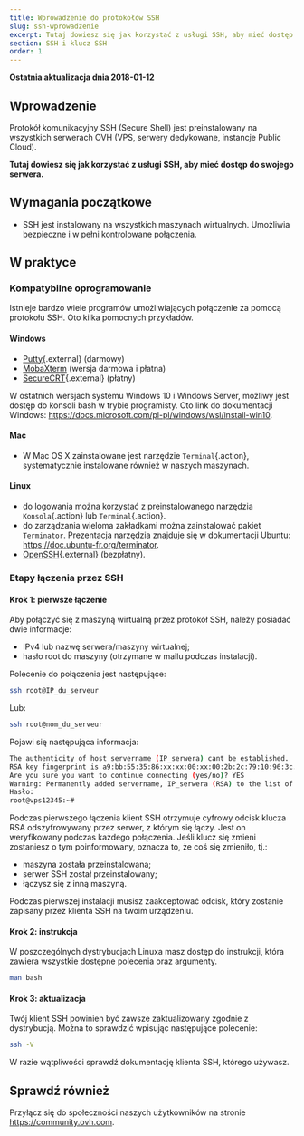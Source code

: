 ```yaml
---
title: Wprowadzenie do protokołów SSH
slug: ssh-wprowadzenie
excerpt: Tutaj dowiesz się jak korzystać z usługi SSH, aby mieć dostęp do serwera.
section: SSH i klucz SSH
order: 1
---
```


**Ostatnia aktualizacja dnia 2018-01-12**

## Wprowadzenie

Protokół komunikacyjny SSH (Secure Shell) jest preinstalowany na wszystkich serwerach OVH (VPS, serwery dedykowane, instancje Public Cloud).

**Tutaj dowiesz się jak korzystać z usługi SSH, aby mieć dostęp do swojego serwera.**

## Wymagania początkowe

- SSH jest instalowany na wszystkich maszynach wirtualnych. Umożliwia bezpieczne i w pełni kontrolowane połączenia.

## W praktyce

### Kompatybilne oprogramowanie

Istnieje bardzo wiele programów umożliwiających połączenie za pomocą protokołu SSH. Oto kilka pomocnych przykładów.

#### Windows

- [Putty](http://www.putty.org/){.external} (darmowy)
- [MobaXterm](https://mobaxterm.mobatek.net/) (wersja darmowa i płatna)
- [SecureCRT](http://www.vandyke.com/products/securecrt/){.external} (płatny)

W ostatnich wersjach systemu Windows 10 i Windows Server, możliwy jest dostęp do konsoli bash w trybie programisty. Oto link do dokumentacji Windows: <https://docs.microsoft.com/pl-pl/windows/wsl/install-win10>.

#### Mac

- W Mac OS X zainstalowane jest narzędzie `Terminal`{.action}, systematycznie instalowane również w naszych maszynach.

#### Linux

- do logowania można korzystać z preinstalowanego narzędzia `Konsola`{.action} lub `Terminal`{.action}. 
- do zarządzania wieloma zakładkami można zainstalować pakiet `Terminator`. Prezentacja narzędzia znajduje się w dokumentacji Ubuntu: <https://doc.ubuntu-fr.org/terminator>.
- [OpenSSH](http://www.openssh.com){.external} (bezpłatny).

### Etapy łączenia przez SSH

#### Krok 1: pierwsze łączenie

Aby połączyć się z maszyną wirtualną przez protokół SSH, należy posiadać dwie informacje:

- IPv4 lub nazwę serwera/maszyny wirtualnej;
- hasło root do maszyny (otrzymane w mailu podczas instalacji).


Polecenie do połączenia jest następujące:

```sh
ssh root@IP_du_serveur
```

Lub:

```sh
ssh root@nom_du_serveur
```

Pojawi się następująca informacja:

```sh
The authenticity of host servername (IP_serwera) cant be established.
RSA key fingerprint is a9:bb:55:35:86:xx:xx:00:xx:00:2b:2c:79:10:96:3c.
Are you sure you want to continue connecting (yes/no)? YES
Warning: Permanently added servername, IP_serwera (RSA) to the list of known hosts.
Hasło:
root@vps12345:~#
```

Podczas pierwszego łączenia klient SSH otrzymuje cyfrowy odcisk klucza RSA odszyfrowywany przez serwer, z którym się łączy. Jest on weryfikowany podczas każdego połączenia. Jeśli klucz się zmieni zostaniesz o tym poinformowany, oznacza to, że coś się zmieniło, tj.:

- maszyna została przeinstalowana;
- serwer SSH został przeinstalowany;
- łączysz się z inną maszyną.

Podczas pierwszej instalacji musisz zaakceptować odcisk, który zostanie zapisany przez klienta SSH na twoim urządzeniu.

#### Krok 2: instrukcja

W poszczególnych dystrybucjach Linuxa masz dostęp do instrukcji, która zawiera wszystkie dostępne polecenia oraz argumenty.

```sh
man bash
```

#### Krok 3: aktualizacja

Twój klient SSH powinien być zawsze zaktualizowany zgodnie z dystrybucją. Można to sprawdzić wpisując następujące polecenie:

```sh
ssh -V
```

W razie wątpliwości sprawdź dokumentację klienta SSH, którego używasz.

## Sprawdź również

Przyłącz się do społeczności naszych użytkowników na stronie <https://community.ovh.com>.
